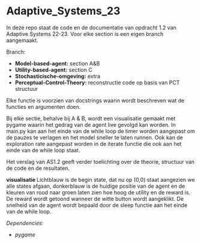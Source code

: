 # Adaptive_Systems_23

In deze repo staat de code en de documentatie van opdracht 1.2 van Adaptive Systems 22-23. Voor elke section is een eigen branch aangemaakt.

Branch:
- <b>Model-based-agent:</b> section A&B
- <b>Utility-based-agent:</b> section C
- <b>Stochasticische-omgeving:</b> extra
- <b>Perceptual-Control-Theory:</b> reconstructie code op basis van PCT structuur

Elke functie is voorzien van docstrings waarin wordt beschreven wat de functies en argumenten doen.

Bij elke sectie, behalve bij A & B, wordt een visualisatie gemaakt met pygame waarin het gedrag van de agent live gevolgd kan worden.
In main.py kan aan het einde van de while loop de timer worden aangepast om de pauzes te verlagen en het model sneller te laten runnen.
Ook kan de exploration rate aangepast worden in de iterate functie die ook aan het einde van de while loop staat.

Het verslag van AS1.2 geeft verder toelichting over de theorie, structuur van de code en de resultaten.

<b> visualisatie </b>
Lichtblauw is de begin state, dat nu op (0,0) staat aangezien we alle states afgaan, donkerblauw is de huidige positie van de agent en de kleuren van rood naar groen laten zien hoe hoog de utility en de reward is. De reward wordt getoond wanneer de witte button wordt aangeklikt. De snelheid van de agent wordt bepaald door de sleep functie aan het einde van de while loop.

<i> Dependencies:
  - pygame</i>
